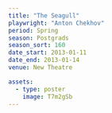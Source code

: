 ```yaml
---
title: "The Seagull"
playwright: "Anton Chekhov"
period: Spring
season: Postgrads
season_sort: 160
date_start: 2013-01-11
date_end: 2013-01-14
venue: New Theatre

assets:
  - type: poster
    image: T7m2gSb
---
```



